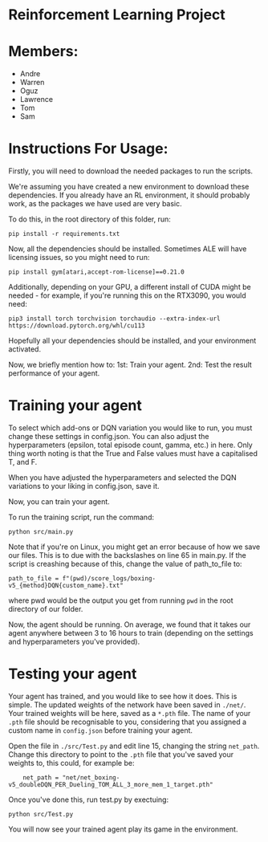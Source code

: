 # Reinforcement Learning Project

# Members:
- Andre
- Warren
- Oguz
- Lawrence
- Tom
- Sam

# Instructions For Usage:

Firstly, you will need to download the needed packages to run the scripts.

We're assuming you have created a new environment to download these dependencies.
If you already have an RL environment, it should probably work, as the packages we have used are very basic.

To do this, in the root directory of this folder, run:
```
pip install -r requirements.txt
```

Now, all the dependencies should be installed.
Sometimes ALE will have licensing issues, so you might need to run:
```
pip install gym[atari,accept-rom-license]==0.21.0
```

Additionally, depending on your GPU, a different install of CUDA might be needed - for example, if you're running this on the RTX3090, you would need:
```
pip3 install torch torchvision torchaudio --extra-index-url https://download.pytorch.org/whl/cu113
```
Hopefully all your dependencies should be installed, and your environment activated.

Now, we briefly mention how to:
  1st: Train your agent.
  2nd: Test the result performance of your agent.

# Training your agent
To select which add-ons or DQN variation you would like to run, you must change these settings in config.json.
You can also adjust the hyperparameters (epsilon, total episode count, gamma, etc.) in here. Only thing worth noting is that the True and False values must have a capitalised T, and F. 

When you have adjusted the hyperparameters and selected the DQN variations to your liking in config.json, save it.

Now, you can train your agent.

To run the training script, run the command:
```
python src/main.py
```
Note that if you're on Linux, you might get an error because of how we save our files.
This is to due with the backslashes on line 65 in main.py.
If the script is creashing because of this, change the value of path_to_file to:
```
path_to_file = f"(pwd)/score_logs/boxing-v5_{method}DQN{custom_name}.txt"
```
where pwd would be the output you get from running `pwd` in the root directory of our folder.

Now, the agent should be running. On average, we found that it takes our agent anywhere between 3 to 16 hours to train (depending on the settings and hyperparameters you've provided). 

# Testing your agent
Your agent has trained, and you would like to see how it does.
This is simple. 
The updated weights of the network have been saved in `./net/`.
Your trained weights will be here, saved as a `*.pth` file. 
The name of your `.pth` file should be recognisable to you, considering that you assigned a custom name in `config.json` before training your agent.

Open the file in `./src/Test.py` and edit line 15, changing the string `net_path`.
Change this directory to point to the `.pth` file that you've saved your weights to, this could, for example be:
```
	net_path = "net/net_boxing-v5_doubleDQN_PER_Dueling_TOM_ALL_3_more_mem_1_target.pth"
```

Once you've done this, run test.py by exectuing:
```
python src/Test.py
```

You will now see your trained agent play its game in the environment.






